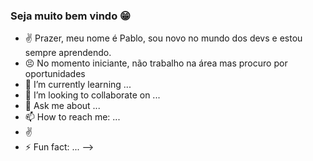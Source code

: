 ### Seja muito bem vindo 😁

- ✌ Prazer, meu nome é Pablo, sou novo no mundo dos devs e estou sempre aprendendo.
- 😣 No momento iniciante, não trabalho na área mas procuro por oportunidades
- 🌱 I’m currently learning ...
- 👯 I’m looking to collaborate on ...
- 💬 Ask me about ...
- 📫 How to reach me: ...
- ✌ 
- ⚡ Fun fact: ...
-->
